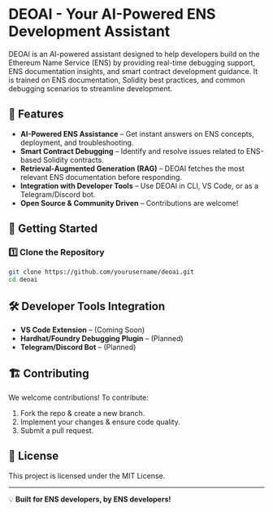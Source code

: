 # DEOAI - Your AI-Powered ENS Development Assistant

DEOAI is an AI-powered assistant designed to help developers build on the Ethereum Name Service (ENS) by providing real-time debugging support, ENS documentation insights, and smart contract development guidance. It is trained on ENS documentation, Solidity best practices, and common debugging scenarios to streamline development.

## 🚀 Features
- **AI-Powered ENS Assistance** – Get instant answers on ENS concepts, deployment, and troubleshooting.
- **Smart Contract Debugging** – Identify and resolve issues related to ENS-based Solidity contracts.
- **Retrieval-Augmented Generation (RAG)** – DEOAI fetches the most relevant ENS documentation before responding.
- **Integration with Developer Tools** – Use DEOAI in CLI, VS Code, or as a Telegram/Discord bot.
- **Open Source & Community Driven** – Contributions are welcome!

## 📖 Getting Started
### 1️⃣ Clone the Repository
```sh
git clone https://github.com/yourusername/deoai.git
cd deoai
```


## 🛠 Developer Tools Integration
- **VS Code Extension** – (Coming Soon)
- **Hardhat/Foundry Debugging Plugin** – (Planned)
- **Telegram/Discord Bot** – (Planned)

## 🏗 Contributing
We welcome contributions! To contribute:
1. Fork the repo & create a new branch.
2. Implement your changes & ensure code quality.
3. Submit a pull request.

## 📜 License
This project is licensed under the MIT License.


---

💡 **Built for ENS developers, by ENS developers!**

